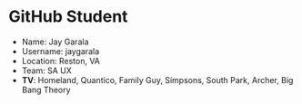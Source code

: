# GitHub Student

* Name: Jay Garala
* Username: jaygarala
* Location: Reston, VA
* Team: SA UX
* **TV**: Homeland, Quantico, Family Guy, Simpsons, South Park, Archer, Big Bang Theory
